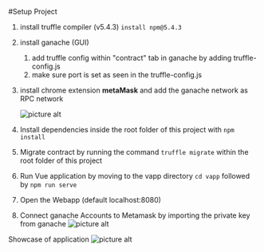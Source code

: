 #Setup Project
1. install truffle compiler (v5.4.3) `install npm@5.4.3`
2. install ganache (GUI)
    1. add truffle config within "contract" tab in ganache by adding truffle-config.js
    2. make sure port is set as seen in the truffle-config.js
  
3. install chrome extension <b>metaMask</b> and add the ganache network as RPC network
  
    ![picture alt](./vapp/src/assets/readme/metaMaskRPC.PNG)
   
4. Install dependencies inside the root folder of this project with `npm install`
4. Migrate contract by running the command `truffle migrate` within the root folder of this project
5. Run Vue application by moving to the vapp directory `cd vapp` followed by `npm run serve`
6. Open the Webapp (default localhost:8080)
7. Connect ganache Accounts to Metamask by importing the private key from ganache
   ![picture alt](./vapp/src/assets/readme/importAccountToMetamask.PNG)
   
Showcase of application
![picture alt](./vapp/src/assets/readme/showcase.gif "Showcase")